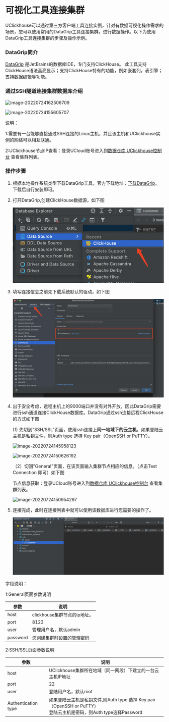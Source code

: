 # 可视化工具连接集群

UClickhouse可以通过第三方客户端工具连接实例，针对有数据可视化操作需求的场景，您可以使用常用的DataGrip工具连接集群，进行数据操作。以下为使用DataGrip工具连接集群的步骤及操作示例。

### DataGrip简介

[DataGrip](https://www.jetbrains.com/datagrip/) 是JetBrains的数据库IDE，专门支持ClickHouse。 此工具支持ClickHouse语法高亮显示；支持ClickHouse特有的功能，例如嵌套列，表引擎；支持数据编辑等功能。

### 通过SSH隧道连接集群数据库介绍

![image-20220724162506709](../../../udoris/images/client-ck-noconnect-8651126.png)

![image-20220724155605707](../../../udoris/images/client-ck-connect.png)

说明：

1:需要有一台能够直接通过SSH连接的Linux主机，并且该主机和UClickhouse实例的网络可以相互联通。

2:UClickhouse节点IP查看：登录UCloud账号进入到[数据仓库 UClickhouse控制台](https://console.ucloud.cn/udw/clickhouse) 查看集群列表。

### 操作步骤

  1. 根据本地操作系统类型下载DataGrip工具，官方下载地址：[下载DataGrip](https://www.jetbrains.com/datagrip/)。下载后自行安装即可。

  2. 打开DataGrip,创建ClickHouse数据源，如下图

     ![image-20220721163727084](../../images/datagrip-create.png)

  3. 填写连接信息之前先下载系统默认的驱动，如下图

     ![image-20220721161619143](../../images/driver-download.png)

  4. 出于安全考虑，远程主机上的9000端口并没有对外开放，因此DataGrip需要进行ssh通道连接ClickHouse数据库。DataGrip通过ssh连接远程ClickHouse的方式如下图

     (1) 先切到"SSH/SSL"页面，使用ssh连接上**同一地域下的云主机**，如果登陆云主机是私钥文件，则Auth type 选择 Key pair（OpenSSH or PuTTY）。

     ![image-20220724145958123](../../../../doris-doc/udoris/images/ssh-connect-1.png)

     ![image-20220724150626192](../../../../doris-doc/udoris/images/ssh-connect-2.png)

     （2）切回"General"页面，在该页面输入集群节点相应的信息。（点击Test Connection 即可）如下图

     节点信息获取：登录UCloud账号进入到[数据仓库 UClickhouse控制台](https://console.ucloud.cn/udw/clickhouse) 查看集群列表。

     ![image-20220724150954297](../../../../doris-doc/udoris/images/ssh-connect-3.png)

  5. 连接完成，此时在连接列表中就可以使用该数据库进行您需要的操作了。

     ![image-20220721163601267](../../images/ssh-connect-4.png)

     

字段说明：

1:General页面参数说明

| 参数     | 说明                         |
| -------- | ---------------------------- |
| host     | clickhouse集群节点的ip地址。 |
| port     | 8123                         |
| user     | 管理用户名，默认admin        |
| password | 您创建集群时设置的管理密码   |

2:SSH/SSL页面参数说明

| 参数                | 说明                                                         |
| ------------------- | ------------------------------------------------------------ |
| host                | UClickhouse集群所在地域（同一网段）下建立的一台云主机IP地址  |
| port                | 22                                                           |
| user                | 登陆用户名，默认root                                         |
| Authentication type | 如果登陆云主机是私钥文件,则Auth type 选择 Key pair（OpenSSH or PuTTY）<br />登陆云主机是密码，则Auth type选择Password |






